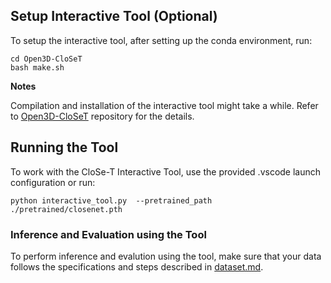 ## Setup Interactive Tool (Optional)

To setup the interactive tool, after setting up the conda environment, run:

```
cd Open3D-CloSeT
bash make.sh
```

**Notes**

Compilation and installation of the interactive tool might take a while. Refer to [Open3D-CloSeT](https://github.com/Bozcomlekci/Open3D-CloSeT/tree/f97b3f0debbc8a120eefd04706889d0c2dbe36ba) repository for the details.

## Running the Tool

To work with the CloSe-T Interactive Tool, use the provided .vscode launch configuration or run:

```
python interactive_tool.py  --pretrained_path ./pretrained/closenet.pth
```

### Inference and Evaluation using the Tool

To perform inference and evalution using the tool, make sure that your data follows the specifications and steps described in [dataset.md](./dataset.md).

